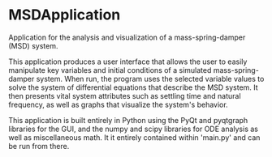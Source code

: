 # MSDApplication
Application for the analysis and visualization of a mass-spring-damper (MSD) system.

This application produces a user interface that allows the user to easily manipulate key variables and initial conditions of a simulated mass-spring-damper system. When run, the program uses the selected variable values to solve the system of differential equations that describe the MSD system. It then presents vital system attributes such as settling time and  natural frequency, as well as graphs that visualize the system's behavior.

This application is built entirely in Python using the PyQt and pyqtgraph libraries for the GUI, and the numpy and scipy libraries for ODE analysis as well as miscellaneous math. It it entirely contained within 'main.py' and can be run from there.
